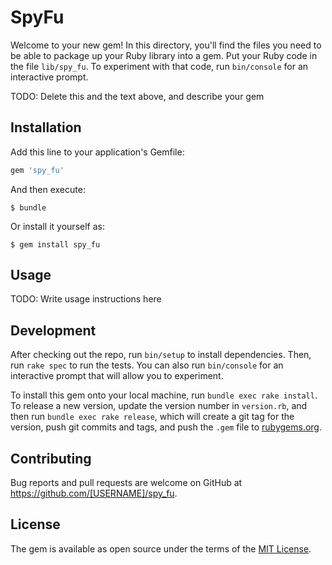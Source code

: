 # SpyFu

Welcome to your new gem! In this directory, you'll find the files you need to be able to package up your Ruby library into a gem. Put your Ruby code in the file `lib/spy_fu`. To experiment with that code, run `bin/console` for an interactive prompt.

TODO: Delete this and the text above, and describe your gem

## Installation

Add this line to your application's Gemfile:

```ruby
gem 'spy_fu'
```

And then execute:

    $ bundle

Or install it yourself as:

    $ gem install spy_fu

## Usage

TODO: Write usage instructions here

## Development

After checking out the repo, run `bin/setup` to install dependencies. Then, run `rake spec` to run the tests. You can also run `bin/console` for an interactive prompt that will allow you to experiment.

To install this gem onto your local machine, run `bundle exec rake install`. To release a new version, update the version number in `version.rb`, and then run `bundle exec rake release`, which will create a git tag for the version, push git commits and tags, and push the `.gem` file to [rubygems.org](https://rubygems.org).

## Contributing

Bug reports and pull requests are welcome on GitHub at https://github.com/[USERNAME]/spy_fu.


## License

The gem is available as open source under the terms of the [MIT License](http://opensource.org/licenses/MIT).

